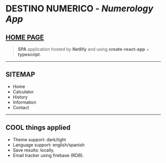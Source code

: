 # DESTINO NUMERICO - _Numerology App_

## [**HOME PAGE**](https://destinonumerico.netlify.app/home)

> **SPA** application hosted by **Netlify** and using **create-react-app** + **typescript**.

---

## SITEMAP

-  Home
-  Calculator
-  History
-  Information
-  Contact

---
## COOL things applied

- Theme support: dark/light
- Language support: english/spanish
- Save results: locally.
- Email tracker using firebase (RDB).
